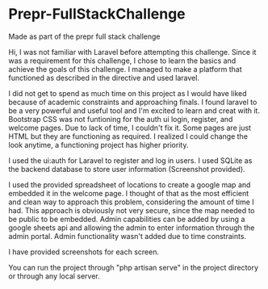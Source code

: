 # Prepr-FullStackChallenge
Made as part of the prepr full stack challenge

Hi, I was not familiar with Laravel before attempting this challenge. Since it was a requirement for this challenge, I chose to learn the basics and achieve the goals of this challenge. I managed to make a platform that functioned as described in the directive and used laravel. 

I did not get to spend as much time on this project as I would have liked because of academic constraints and approaching finals. I found laravel to be a very powerful and useful tool and I'm excited to learn and creat with it. Bootstrap CSS was not funtioning for the auth ui login, register, and welcome pages. Due to lack of time, I couldn't fix it. Some pages are just HTML but they are functioning as required. I realized I could change the look anytime, a functioning project has higher priority.

I used the ui:auth for Laravel to register and log in users. I used SQLite as the backend database to store user information (Screenshot provided). 

I used the provided spreadsheet of locations to create a google map and embedded it in the welcome page. I thought of that as the most efficient and clean way to approach this problem, considering the amount of time I had. This approach is obviously not very secure, since the map needed to be public to be embedded. Admin capabilities can be added by using a google sheets api and allowing the admin to enter information through the admin portal. Admin functionality wasn't added due to time constraints.

I have provided screenshots for each screen.

You can run the project through "php artisan serve" in the project directory or through any local server. 



